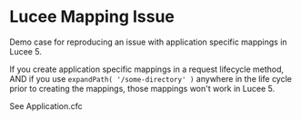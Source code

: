 # Lucee Mapping Issue

Demo case for reproducing an issue with application specific mappings in Lucee 5.

If you create application specific mappings in a request lifecycle method, AND if you use `expandPath( '/some-directory' )` anywhere in the life cycle prior to creating the mappings, those mappings won't work in Lucee 5.

See Application.cfc
